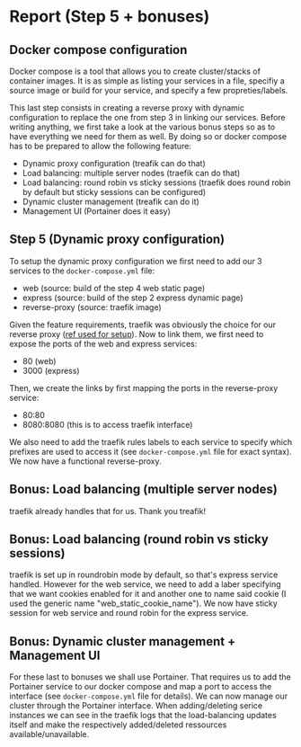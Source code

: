 # Report (Step 5 + bonuses)
## Docker compose configuration

Docker compose is a tool that allows you to create cluster/stacks of container images. 
It is as simple as listing your services in a file, specifiy a source image or build for your service, and specify a few propreties/labels.

This last step consists in creating a reverse proxy with dynamic configuration to replace the one from step 3 in linking our services.
Before writing anything, we first take a look at the various bonus steps so as to have everything we need for them as well.
By doing so or docker compose has to be prepared to allow the following feature:
+ Dynamic proxy configuration (treafik can do that)
+ Load balancing: multiple server nodes (traefik can do that)
+ Load balancing: round robin vs sticky sessions (traefik does round robin by default but sticky sessions can be configured)
+ Dynamic cluster management (treafik can do it)
+ Management UI (Portainer does it easy)


## Step 5 (Dynamic proxy configuration)

To setup the dynamic proxy configuration we first need to add our 3 services to the `docker-compose.yml` file:
+ web (source: build of the step 4 web static page)
+ express (source: build of the step 2 express dynamic page)
+ reverse-proxy (source: traefik image)

Given the feature requirements, traefik was obviously the choice for our reverse proxy ([ref used for setup](https://juliensalinas.com/en/traefik-reverse-proxy-docker-compose-docker-swarm-nlpcloud/)).
Now to link them, we first need to expose the ports of the web and express services:
+ 80 (web)
+ 3000 (express)

Then, we create the links by first mapping the ports in the reverse-proxy service:
+ 80:80
+ 8080:8080 (this is to access traefik interface)

We also need to add the traefik rules labels to each service to specify which prefixes are used to access it (see `docker-compose.yml` file for exact syntax).
We now have a functional reverse-proxy.

## Bonus: Load balancing (multiple server nodes)
traefik already handles that for us. Thank you treafik!

## Bonus: Load balancing (round robin vs sticky sessions)
traefik is set up in roundrobin mode by default, so that's express service handled. 
However for the web service, we need to add a laber specifying that we want cookies enabled for it and another one to name said cookie (I used the generic name "web_static_cookie_name").
We now have sticky session for web service and round robin for the express service.

## Bonus: Dynamic cluster management + Management UI
For these last to bonuses we shall use Portainer. 
That requires us to add the Portainer service to our docker compose and map a port to access the interface (see `docker-compose.yml` file for details).
We can now manage our cluster through the Portainer interface. When adding/deleting serice instances we can see in the traefik logs that the load-balancing updates itself and make the respectively added/deleted ressources available/unavailable.
